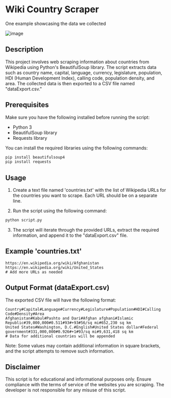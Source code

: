 # Wiki Country Scraper

One example showcasing the data we collected

![image](https://github.com/colmak/wikiCountryScraper/assets/69098858/c90bf4ea-77de-40c9-b9e0-7839de2aa262)


## Description
This project involves web scraping information about countries from Wikipedia using Python's BeautifulSoup library. The script extracts data such as country name, capital, language, currency, legislature, population, HDI (Human Development Index), calling code, population density, and area. The collected data is then exported to a CSV file named "dataExport.csv."

## Prerequisites
Make sure you have the following installed before running the script:
- Python 3
- BeautifulSoup library
- Requests library

You can install the required libraries using the following commands:
```bash
pip install beautifulsoup4
pip install requests
```

## Usage
1. Create a text file named 'countries.txt' with the list of Wikipedia URLs for the countries you want to scrape. Each URL should be on a separate line.

2. Run the script using the following command:
```bash
python script.py
```

3. The script will iterate through the provided URLs, extract the required information, and append it to the "dataExport.csv" file.

## Example 'countries.txt'
```
https://en.wikipedia.org/wiki/Afghanistan
https://en.wikipedia.org/wiki/United_States
# Add more URLs as needed
```

## Output Format (dataExport.csv)
The exported CSV file will have the following format:
```
Country#Capital#Language#Currency#Legislature#Population#HDI#Calling Code#Density#Area
Afghanistan#Kabul#Pashto and Dari#Afghan afghani#Islamic Republic#39,000,000#0.511#93#+93#56/sq mi#652,230 sq km
United States#Washington, D.C.#English#United States dollar#Federal government#331,000,000#0.926#+1#93/sq mi#9,631,418 sq km
# Data for additional countries will be appended
```

Note: Some values may contain additional information in square brackets, and the script attempts to remove such information.

## Disclaimer
This script is for educational and informational purposes only. Ensure compliance with the terms of service of the websites you are scraping. The developer is not responsible for any misuse of this script.
